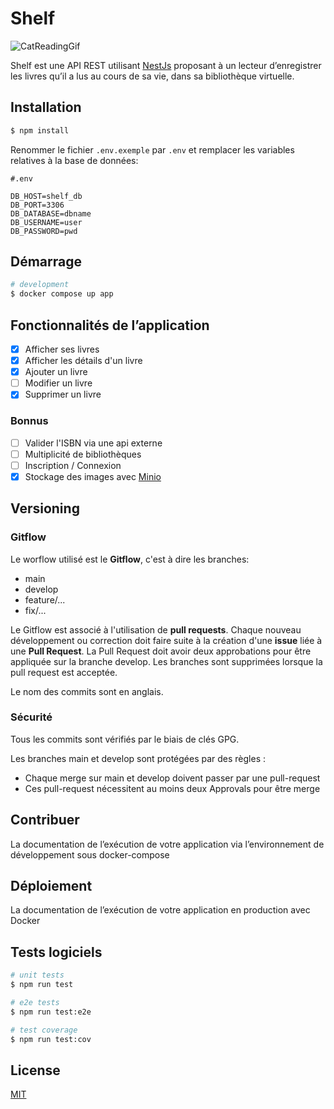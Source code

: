 # Shelf
![CatReadingGif](https://media.giphy.com/media/3R9LDINpbGX2o/giphy.gif)

Shelf est une API REST utilisant [NestJs](https://nestjs.com/) proposant à un lecteur d’enregistrer les livres
qu’il a lus au cours de sa vie, dans sa bibliothèque virtuelle.

## Installation
```bash
$ npm install
```

Renommer le fichier `.env.exemple` par `.env`
et remplacer les variables relatives à la base de données:
```dotenv 
#.env

DB_HOST=shelf_db
DB_PORT=3306
DB_DATABASE=dbname
DB_USERNAME=user
DB_PASSWORD=pwd
```


## Démarrage

```bash
# development
$ docker compose up app
```

## Fonctionnalités de l’application
- [x] Afficher ses livres
- [x] Afficher les détails d'un livre
- [x] Ajouter un livre
- [ ] Modifier un livre
- [x] Supprimer un livre

### Bonnus
- [ ] Valider l'ISBN via une api externe
- [ ] Multiplicité de bibliothèques
- [ ] Inscription / Connexion
- [x] Stockage des images avec [Minio](https://hub.docker.com/r/minio/minio/)

## Versioning
### Gitflow
Le worflow utilisé est le **Gitflow**, c'est à dire les branches:
- main
- develop
- feature/...
- fix/...

Le Gitflow est associé à l'utilisation de **pull requests**. 
Chaque nouveau développement ou correction doit faire suite à la création d'une **issue**
liée à une **Pull Request**.
La Pull Request doit avoir deux approbations pour être appliquée sur la branche develop.
Les branches sont supprimées lorsque la pull request est acceptée.

Le nom des commits sont en anglais.

### Sécurité
Tous les commits sont vérifiés par le biais de clés GPG.

Les branches main et develop sont protégées par des règles :
- Chaque merge sur main et develop doivent passer par une pull-request
- Ces pull-request nécessitent au moins deux Approvals pour être merge

## Contribuer
La documentation de l’exécution de votre application via l’environnement de développement sous docker-compose

## Déploiement
La documentation de l’exécution de votre application en production avec Docker

## Tests logiciels
```bash
# unit tests
$ npm run test

# e2e tests
$ npm run test:e2e

# test coverage
$ npm run test:cov
```

## License
[MIT](https://choosealicense.com/licenses/mit/)
